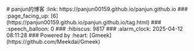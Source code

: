 <meta name="google-site-verification" content="7pr7y-omnxV-aGHPg5ms9q63iAQTfcpujH9bDF_hTwc" />
# panjun的博客 :link: https://panjun00159.github.io/panjun.github.io 
### :page_facing_up: [6](https://panjun00159.github.io/panjun.github.io/tag.html) 
### :speech_balloon: 0 
### :hibiscus: 9817 
### :alarm_clock: 2025-04-12 08:11:28 
### Powered by :heart: [Gmeek](https://github.com/Meekdai/Gmeek)
